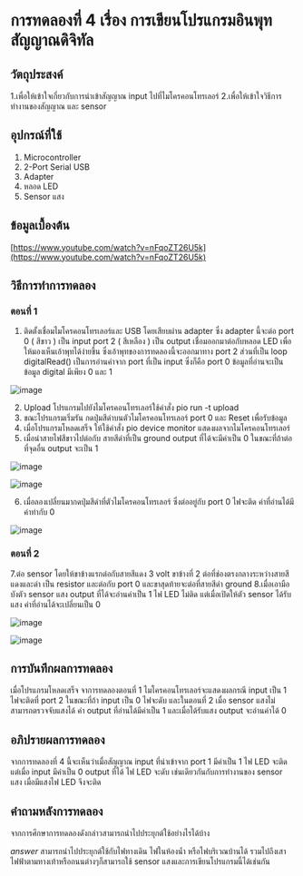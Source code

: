# การทดลองที่ 4 เรื่อง การเขียนโปรแกรมอินพุทสัญญาณดิจิทัล

## วัตถุประสงค์
1.เพื่อให้เข้าใจเกี่ยวกับการนำเข้าสัญญาณ input ไปที่ไมโครคอนโทรเลอร์
2.เพื่อให้เข้าใจวิธีการทำงานของสัญญาณ และ sensor

## อุปกรณ์ที่ใช้
1. Microcontroller
2. 2-Port Serial USB 
3. Adapter
4. หลอด LED
5. Sensor แสง

## ข้อมูลเบื้องต้น
[https://www.youtube.com/watch?v=nFqoZT26U5k](https://www.youtube.com/watch?v=nFqoZT26U5k)

## วิธีการทำการทดลอง
### ตอนที่ 1
1. ติดตั้งเชื่อมไมโครคอนโทรเลอร์และ USB โดยเสียบผ่าน adapter ซึ่ง adapter นี้จะต่อ port 0 ( สีขาว ) เป็น input port 2 ( สีเหลือง ) เป็น output เชื่อมออกมาต่อกับหลอด LED เพื่อให้มองเห็นเอ้าพุทได้ง่ายขึ้น ซึ่งเอ้าพุทของการทดลองนี้จะออกมาทาง port 2
ส่วนที่เป็น loop digitalRead() เป็นการอ่านค่าจาก port ที่เป็น input ซึ่งก็คือ port 0 ข้อมูลที่อ่านจะเป็นข้อมูล digital มีเพียง 0 และ 1 

![image](https://user-images.githubusercontent.com/80880311/112316733-f7eb8300-8cdd-11eb-8ff4-3148e3b450da.jpeg)


2. Upload โปรแกรมไปยังไมโครคอนโทรเลอร์ใช้คำสั่ง pio run -t upload
3. ขณะโปรแกรมเริ่มรัน กดปุ่มสีดำบนตัวไมโครคอนโทรเลอร์ port 0 และ Reset เพื่อรับข้อมูล
4. เมื่อโปรแกรมโหลดเสร็จ ให้ใช้คำสั่ง pio device monitor แสดงผลจากไมโครคอนโทรเลอร์
5. เมื่อนำสายไฟสีขาวไปต่อกับ สายสีดำที่เป็น ground output ที่ได้จะมีค่าเป็น 0 ในขณะที่ถ้าต่อที่จุดอื่น output จะเป็น 1

![image](https://user-images.githubusercontent.com/80880311/112316851-12256100-8cde-11eb-8011-1139bdf5d93a.jpeg)

![image](https://user-images.githubusercontent.com/80880311/112316878-1782ab80-8cde-11eb-975a-7f68118e1a47.jpeg)

6. เมื่อลองเปลี่ยนมากดปุ่มสีดำที่ตัวไมโครคอนโทรเลอร์ ซึ่งต่ออยู่กับ port 0 ไฟจะติด ค่าที่อ่านได้มีค่าท่ากับ 0

![image](https://user-images.githubusercontent.com/80880311/112316941-25d0c780-8cde-11eb-9a41-a63ed9c2c616.jpeg)

### ตอนที่ 2
7.ต่อ sensor โดยให้ขาข้างแรกต่อกับสายสีแดง 3 volt ขาข้างที่ 2 ต่อที่ช่องตรงกลางระหว่างสายสีแดงและดำ เป็น resistor และต่อกับ port 0 และขาสุดท้ายจะต่อที่สายสีดำ ground
8.เมื่อเอามือบังตัว sensor แสง output ที่ได้จะอ่านค่าเป็น 1 ไฟ LED ไม่ติด แต่เมื่อเปิดให้ตัว sensor ได้รับแสง ค่าที่อ่านได้จะเปลี่ยนเป็น 0 

![image](https://user-images.githubusercontent.com/80880311/112316985-308b5c80-8cde-11eb-97dc-fa39398668d3.jpeg)

![image](https://user-images.githubusercontent.com/80880311/112317008-37b26a80-8cde-11eb-99ef-de5aacab10b1.jpeg)

## การบันทึกผลการทดลอง
เมื่อโปรแกรมโหลดเสร็จ จาการทดลองตอนที่ 1 ไมโครคอนโทรเลอร์จะแสดงผลกรณี input เป็น 1 ไฟจะติดที่ port 2 ในขณะที่ถ้า input เป็น 0 ไฟจะดับ และในตอนที่ 2 เมื่อ sensor แสงไม่สามารถตรวจจับแสงได้ ค่า output ที่อ่านได้มีค่าเป็น 1 และเมื่อได้รับแสง output จะอ่านค่าได้ 0

## อภิปรายผลการทดลอง
จากการทดลองที่ 4 นี้จะเห็นว่าเมื่อสัญญาณ input ที่นำเข้าจาก port 1 มีค่าเป็น 1 ไฟ LED จะติด แต่เมื่อ input มีค่าเป็น 0 output ที่ได้ ไฟ LED จะดับ เช่นเดียวกันกับการทำงานของ sensor แสง เมื่อมีแสงไฟ LED จึงจะติด

## คำถามหลังการทดลอง
จากการศึกษาการทดลองดังกล่าวสามารถนำไปประยุกต์ใช้อย่างไรได้บ้าง

*answer* สามารถนำไปประยุกต์ใช้กับไฟทางเดิน ไฟในห้องน้ำ หรือไฟบริเวณบ้านได้ รวมไปถึงเสาไฟฟ้าตามทางเท้าหรือถนนต่างๆก็สามารถใช้ sensor แสงและการเขียนโปรแกรมนี้ได้เช่นกัน
